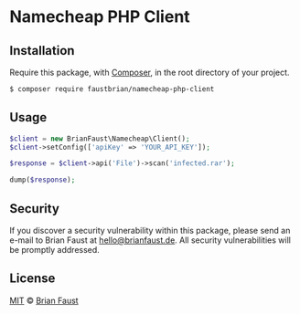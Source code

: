 # Namecheap PHP Client

## Installation

Require this package, with [Composer](https://getcomposer.org/), in the root directory of your project.

```bash
$ composer require faustbrian/namecheap-php-client
```

## Usage

```php
$client = new BrianFaust\Namecheap\Client();
$client->setConfig(['apiKey' => 'YOUR_API_KEY']);

$response = $client->api('File')->scan('infected.rar');

dump($response);
```

## Security

If you discover a security vulnerability within this package, please send an e-mail to Brian Faust at hello@brianfaust.de. All security vulnerabilities will be promptly addressed.

## License

[MIT](LICENSE) © [Brian Faust](https://brianfaust.de)
